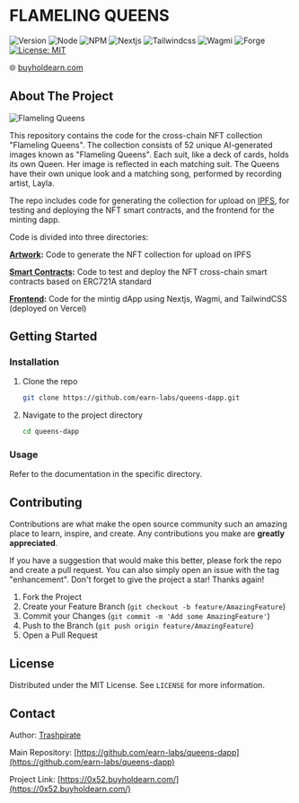 # FLAMELING QUEENS

![Version](https://img.shields.io/badge/version-1.0.0-blue.svg?style=for-the-badge)
![Node](https://img.shields.io/badge/node-v20.10.0-blue.svg?style=for-the-badge)
![NPM](https://img.shields.io/badge/npm-v10.2.3-blue?style=for-the-badge)
![Nextjs](https://img.shields.io/badge/next-v14.2.2-blue?style=for-the-badge)
![Tailwindcss](https://img.shields.io/badge/TailwindCSS-v3.4.1-blue?style=for-the-badge)
![Wagmi](https://img.shields.io/badge/Wagmi-v2.5.19-blue?style=for-the-badge)
![Forge](https://img.shields.io/badge/Forge-v0.2.0-blue?style=for-the-badge)
[![License: MIT](https://img.shields.io/github/license/trashpirate/flameling-queens.svg?style=for-the-badge)](https://github.com/earn-labs/queens-dapp/blob/main/LICENSE)

🌐 [buyholdearn.com](https://buyholdearn.com)  


<!-- ABOUT THE PROJECT -->

## About The Project

![Flameling Queens](https://0x52.buyholdearn.com/title.png?raw=true)

This repository contains the code for the cross-chain NFT collection "Flameling Queens". The collection consists of 52 unique AI-generated images known as "Flameling Queens". Each suit, like a deck of cards, holds its own Queen. Her image is reflected in each matching suit. The Queens have their own unique look and a matching song, performed by recording artist, Layla. 

The repo includes code for generating the collection for upload on [IPFS](https://ipfs.tech/), for testing and deploying the NFT smart contracts, and the frontend for the minting dapp.

Code is divided into three directories:

**[Artwork](./artwork):**
Code to generate the NFT collection for upload on IPFS

**[Smart Contracts](./contracts):**
Code to test and deploy the NFT cross-chain smart contracts based on ERC721A standard

**[Frontend](./frontend):**
Code for the mintig dApp using Nextjs, Wagmi, and TailwindCSS (deployed on Vercel)

<!-- GETTING STARTED -->

## Getting Started

### Installation

1. Clone the repo
   ```sh
   git clone https://github.com/earn-labs/queens-dapp.git
   ```
2. Navigate to the project directory
   ```sh
   cd queens-dapp
   ```

### Usage

Refer to the documentation in the specific directory.

<!-- CONTRIBUTING -->

## Contributing

Contributions are what make the open source community such an amazing place to learn, inspire, and create. Any contributions you make are **greatly appreciated**.

If you have a suggestion that would make this better, please fork the repo and create a pull request. You can also simply open an issue with the tag "enhancement".
Don't forget to give the project a star! Thanks again!

1. Fork the Project
2. Create your Feature Branch (`git checkout -b feature/AmazingFeature`)
3. Commit your Changes (`git commit -m 'Add some AmazingFeature'`)
4. Push to the Branch (`git push origin feature/AmazingFeature`)
5. Open a Pull Request

<!-- LICENSE -->

## License

Distributed under the MIT License. See `LICENSE` for more information.

<!-- CONTACT -->

## Contact

Author: [Trashpirate](https://github.com/trashpirate)

Main Repository: [https://github.com/earn-labs/queens-dapp](https://github.com/earn-labs/queens-dapp)

Project Link: [https://0x52.buyholdearn.com/](https://0x52.buyholdearn.com/)


